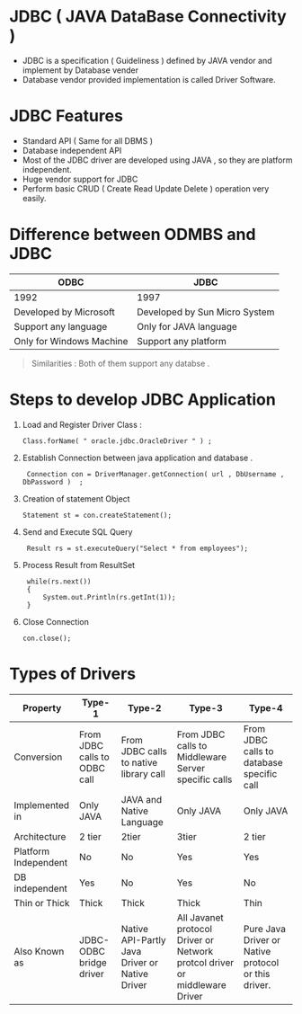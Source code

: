 
# JDBC ( JAVA DataBase Connectivity )

- JDBC is a specification ( Guideliness ) defined by JAVA vendor and implement by Database vender
- Database vendor provided implementation is called Driver Software.

# JDBC Features

- Standard API ( Same for all DBMS )
- Database independent API
- Most of the JDBC driver are developed using JAVA , so they are platform independent.
- Huge vendor support for JDBC
- Perform basic CRUD ( Create Read Update Delete ) operation very easily.


# Difference between ODMBS and JDBC 

| ODBC | JDBC |
|------|------|
| 1992 | 1997 |
| Developed by Microsoft | Developed by Sun Micro System |
| Support any language | Only for JAVA language|
| Only for Windows Machine | Support any platform |


> Similarities : Both of them support any databse .


# Steps to develop JDBC Application

1. Load and Register Driver Class :

    ``` Class.forName( " oracle.jdbc.OracleDriver " ) ; ```

2. Establish Connection between java application and database .

    ``` Connection con = DriverManager.getConnection( url , DbUsername , DbPassword )  ;```

3.  Creation of statement Object 

    ``` Statement st = con.createStatement(); ```

4. Send and Execute SQL Query

    ``` Result rs = st.executeQuery("Select * from employees");```

5. Process Result from ResultSet

        while(rs.next())
        {
            System.out.Println(rs.getInt(1));
        }

6. Close Connection

    ``` con.close(); ```



# Types of Drivers



| Property | Type-1 | Type-2 | Type-3 | Type-4 |
|----------|--------|--------|--------|--------|
| Conversion | From JDBC calls to ODBC call | From JDBC calls to native library call | From JDBC calls to Middleware Server specific calls| From JDBC calls to database specific call |
| Implemented in| Only JAVA | JAVA and Native Language|Only JAVA | Only JAVA|
|Architecture|2 tier|2tier|3tier|2 tier|
|Platform Independent | No | No | Yes | Yes |
| DB independent  | Yes |No|Yes|No|
| Thin or Thick |Thick|Thick|Thick|Thin|
| Also Known as|JDBC-ODBC bridge driver|Native API-Partly Java Driver or Native Driver|All Javanet protocol Driver or Network protcol driver or middleware Driver| Pure Java Driver or Native protocol or this driver.|




